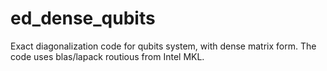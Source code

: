 # ed_dense_qubits

Exact diagonalization code for qubits system, with dense matrix form. The code uses blas/lapack routious from Intel MKL.  
